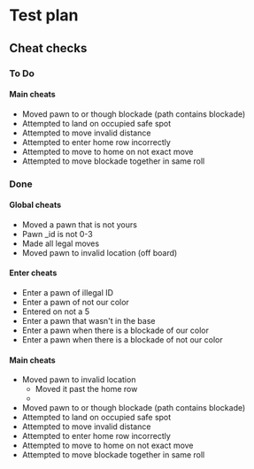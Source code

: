 # Test plan

## Cheat checks

### To Do

#### Main cheats

- Moved pawn to or though blockade (path contains blockade)
- Attempted to land on occupied safe spot
- Attempted to move invalid distance
- Attempted to enter home row incorrectly
- Attempted to move to home on not exact move
- Attempted to move blockade together in same roll

### Done

#### Global cheats

- Moved a pawn that is not yours
- Pawn \_id is not 0-3
- Made all legal moves
- Moved pawn to invalid location (off board)

#### Enter cheats
- Enter a pawn of illegal ID
- Enter a pawn of not our color
- Entered on not a 5
- Enter a pawn that wasn't in the base
- Enter a pawn when there is a blockade of our color
- Enter a pawn when there is a blockade of not our color

#### Main cheats
- Moved pawn to invalid location
    - Moved it past the home row
    - 
- Moved pawn to or though blockade (path contains blockade)
- Attempted to land on occupied safe spot
- Attempted to move invalid distance
- Attempted to enter home row incorrectly
- Attempted to move to home on not exact move
- Attempted to move blockade together in same roll

